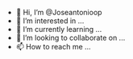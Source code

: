- 👋 Hi, I’m @Joseantonioop
- 👀 I’m interested in ...
- 🌱 I’m currently learning ...
- 💞️ I’m looking to collaborate on ...
- 📫 How to reach me ...

<!---
Joseantonioop/Joseantonioop is a ✨ special ✨ repository because its `README.md` (this file) appears on your GitHub profile.
You can click the Preview link to take a look at your changes.
--->
